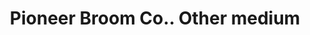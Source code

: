 ---
doi: 10.7916/D82N6DF8
date_other: '1916'
date_other_textual: '1916'
form: printed ephemera
name:
- Pioneer Broom Co.
object_in_context_url: https://biggert.cul.columbia.edu/items/view/ave_biggert_01645
subject_hierarchical_geographic:
- Amsterdam, New York, United States
subject_name:
- Pioneer Broom Co.
title: Pioneer Broom Co.. Other medium
sort_title: Pioneer Broom Co.. Other medium
call_number: ave_biggert_01645
coordinates:
- 42.95,-74.18333333333334
pid: ave_biggert_01645
identifiers: ave_biggert_01645
permalink: /biggert/ave_biggert_01645/
layout: iiif-image-page
---